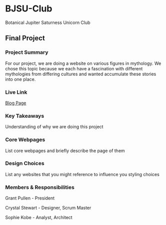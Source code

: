 # BJSU-Club

Botanical Jupiter Saturness Unicorn Club

## Final Project

### Project Summary

For our project, we are doing a website on various figures in mythology. We chose this topic because we each have a fascination with different mythologies from differing cultures and wanted accumulate these stories into one place.

### Live Link

[Blog Page](https://{username}.github.io/{reponame}/homework-2)

### Key Takeaways

Understanding of why we are doing this project

### Core Webpages

List core webpages and briefly describe the page of them

### Design Choices

List any websites that you might reference to influence you styling choices

### Members & Responsibilities

Grant Pullen - President

Crystal Stewart - Designer, Scrum Master

Sophie Kobe - Analyst, Architect
